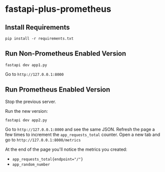 # fastapi-plus-prometheus

## Install Requirements
`pip install -r requirements.txt`

## Run Non-Prometheus Enabled Version

```
fastapi dev app1.py
```

Go to `http://127.0.0.1:8000`

## Run Prometheus Enabled Version

Stop the previous server.

Run the new version:
```
fastapi dev app2.py
```

Go to `http://127.0.0.1:8000` and see the same JSON. Refresh the page a few times to increment the `app_requests_total` counter.
Open a new tab and go to `http://127.0.0.1:8000/metrics`

At the end of the page you'll notice the metrics you created:

* `app_requests_total{endpoint="/"}`
* `app_random_number`
